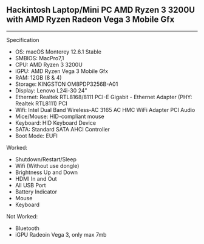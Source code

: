 Hackintosh Laptop/Mini PC AMD Ryzen 3 3200U with AMD Ryzen Radeon Vega 3 Mobile Gfx
-
-------

Specification
- OS: macOS Monterey 12.6.1 Stable
- SMBIOS: MacPro7,1
- CPU: AMD Ryzen 3 3200U
- iGPU: AMD Ryzen Vega 3 Mobile Gfx
- RAM: 12GB (8 & 4)
- Storage: KINGSTON OM8PDP3256B-A01
- Display: Lenovo L24i-30 24"
- Ethernet: Realtek RTL8168/8111 PCI-E Gigabit - Ethernet Adapter (PHY: Realtek RTL8111) PCI
- Wifi: Intel Dual Band Wireless-AC 3165 AC HMC WiFi Adapter	PCI
Audio
- Mice/Mouse: HID-compliant mouse
- Keyboard: HID Keyboard Device
- SATA: Standard SATA AHCI Controller
- Boot Mode: EUFI

Worked:
- Shutdown/Restart/Sleep
- Wifi (Without use dongle)
- Brightness Up and Down
- HDMI In and Out
- All USB Port
- Battery Indicator
- Mouse
- Keyboard

Not Worked:
- Bluetooth
- iGPU Radeoin Vega 3, only max 7mb
